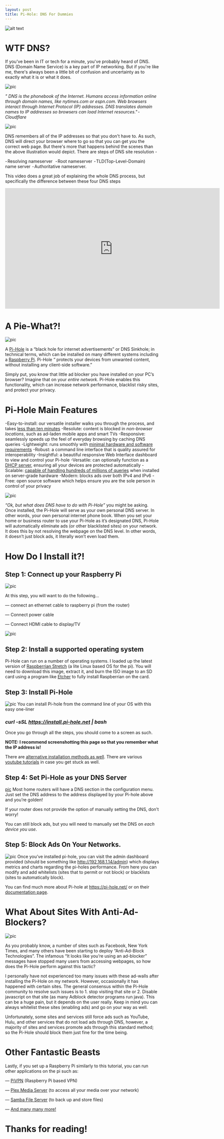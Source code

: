 ```yaml
---
layout: post
title: Pi-Hole: DNS For Dummies
---
```


![alt text](https://cdn-images-1.medium.com/max/800/1*-RCw0DPPVuRd_DplQfHBGQ.png)

# WTF DNS?
If you've been in IT or tech for a minute, you've probably heard of DNS. DNS (Domain Name Service) is a key part of IP networking. But if you're like me, there's always been a little bit of confusion and uncertainty as to exactly what it is or what it does.

![pic](https://cdn-images-1.medium.com/max/1200/1*tqYSfaCO1VoTxIS2xk8Y7A.png "How the internet works")

*" DNS is the phonebook of the Internet. Humans access information online through domain names, like nytimes.com or espn.com. Web browsers interact through Internet Protocol (IP) addresses. DNS translates domain names to IP addresses so browsers can load Internet resources." - Cloudflare*

![pic](https://cdn-images-1.medium.com/max/600/0*6HHrRleraEvNTagQ.png)

DNS remembers all of the IP addresses so that you don't have to. As such, DNS will direct your browser where to go so that you can get you the correct web page. But there's more that happens behind the scenes than the above illustration would depict.  There are steps of DNS site resolution -

 - Resolving nameserver 
 - Root nameserver
 - TLD(Top-Level-Domain) name server
 - Authoritative nameserver.
 
 This video does a great job of explaining the whole DNS process, but specifically the difference between these four DNS steps
 
 <iframe width="700" height="393" src="https://www.youtube.com/embed/72snZctFFtA" frameborder="0" allow="accelerometer; autoplay; encrypted-media; gyroscope; picture-in-picture" allowfullscreen></iframe>
 
# A Pie-What?!
![pic](https://cdn-images-1.medium.com/max/600/0*YtmCt0D4W9XVoVCO.jpeg)

A [Pi-Hole](https://pi-hole.net/) is a “black hole for internet advertisements” or DNS Sinkhole; in technical terms, which can be installed on many different systems including a [Raspberry Pi](https://www.raspberrypi.org/). Pi-Hole “ protects your devices from unwanted content, without installing any client-side software.”

Simply put, you know that little ad blocker you have installed on your PC’s browser? Imagine that on your *entire network*. Pi-Hole enables this functionality, which can increase network performance, blacklist risky sites, and protect your privacy.
 
 # Pi-Hole Main Features
-Easy-to-install: our versatile installer walks you through the process, and takes [less than ten minutes](https://www.youtube.com/watch?v=vKWjx1AQYgs)
-Resolute: content is blocked in *non-browser locations*, such as ad-laden mobile apps and smart TVs
-Responsive: seamlessly speeds up the feel of everyday browsing by caching DNS queries
-Lightweight: runs smoothly with [minimal hardware and software requirements](https://discourse.pi-hole.net/t/hardware-software-requirements/273)
-Robust: a command line interface that is quality assured for interoperability
-Insightful: a beautiful responsive Web Interface dashboard to view and control your Pi-hole
-Versatile: can optionally function as a [DHCP server](https://discourse.pi-hole.net/t/how-do-i-use-pi-holes-built-in-dhcp-server-and-why-would-i-want-to/3026), ensuring all your devices are protected automatically
-Scalable: [capable of handling hundreds of millions of queries](https://pi-hole.net/2017/05/24/how-much-traffic-can-pi-hole-handle/) when installed on server-grade hardware
-Modern: blocks ads over both IPv4 and IPv6
-Free: open source software which helps ensure you are the sole person in control of your privacy

![pic](https://cdn-images-1.medium.com/max/1200/1*BBwNmX19gbTeBcvS3syYFg.png)

*“Ok, but what does DNS have to do with Pi-Hole”* you might be asking. Once installed, the Pi-Hole will serve as your own personal DNS server. In other words, your own personal internet phone book. When you set your home or business router to use your Pi-Hole as it’s designated DNS, Pi-Hole will automatically eliminate ads (or other blacklisted sites) on your network. It does this by not resolving the webpage on the DNS level. In other words, it doesn’t just block ads, it literally won’t even load them.

# How Do I Install it?!

## Step 1: Connect up your Raspberry Pi

![pic](https://cdn-images-1.medium.com/max/600/0*sm1eRYr5XQtPLl8B.png)

At this step, you will want to do the following…

— connect an ethernet cable to raspberry pi (from the router)

— Connect power cable

— Connect HDMI cable to display/TV

![pic](https://cdn-images-1.medium.com/max/600/1*TdlWuUxfvV-zjgRa0iGjVQ.png)
## Step 2: Install a supported operating system
Pi-Hole can run on a number of operating systems. I loaded up the latest version of [Raspberrian Stretch](https://www.raspberrypi.org/downloads/raspbian/) (a lite Linux based OS for the pi). You will need to download this image, extract it, and burn the ISO image to an SD card using a program like [Etcher](https://www.balena.io/etcher/) to fully install Raspberrian on the card.

## Step 3: Install Pi-Hole
![pic](https://cdn-images-1.medium.com/max/600/0*ytGLNPDGVDv3zt1l.png)
You can install Pi-hole from the command line of your OS with this easy one-liner

### *curl -sSL https://install.pi-hole.net | bash*

Once you go through all the steps, you should come to a screen as such.

**NOTE: I recommend screenshotting this page so that you remember what the IP address is!**

There are [alternative installation methods as well](https://github.com/pi-hole/pi-hole/#one-step-automated-install). There are various [youtube tutorials](https://www.youtube.com/watch?v=rp8mi1oAvAg) in case you get stuck as well.

## Step 4: Set Pi-Hole as your DNS Server
[pic](https://cdn-images-1.medium.com/max/600/0*qOxA6K-1Ef-UvRZ5.jpg)
Most home routers will have a DNS section in the configuration menu. Just set the DNS address to the address displayed by your Pi-hole above and you’re golden!

If your router does not provide the option of manually setting the DNS, don’t worry!

You can still block ads, but you will need to manually set the DNS on *each device you use*.

## Step 5: Block Ads On Your Networks.

![pic](https://cdn-images-1.medium.com/max/800/1*tUekRxZuL3k5gdpj9LosmA.png)
Once you’ve installed pi-hole, you can visit the admin dashboard provided (should be something like http://192.168.1.14/admin) which displays metrics and charts regarding the pi-holes performance. From here you can modify and add whitelists (sites that to permit or not block) or blacklists (sites to automatically block).

You can find much more about Pi-hole at https://pi-hole.net/ or on their [documentation page](https://docs.pi-hole.net/).

# What About Sites With Anti-Ad-Blockers?
![pic](https://cdn-images-1.medium.com/max/600/0*yfZ7PvAJdp7m94IG.png)

As you probably know, a number of sites such as Facebook, New York Times, and many others have been starting to deploy “Anti-Ad-Block Technologies”. The infamous “It looks like you’re using an ad-blocker” messages have stopped many users from accessing webpages, so how does the Pi-Hole perform against this tactic?

I personally have not experienced too many issues with these ad-walls after installing the Pi-Hole on my network. However, occasionally it has happened with certain sites. The general consensus within the Pi-Hole community to resolve such issues is to 1. stop visiting that site or 2. Disable javascript on that site (as many Adblock detector programs run java). This can be a huge pain, but it depends on the user really. Keep in mind you can always whitelist these sites (enabling ads) and go on your way as well.

Unfortunately, some sites and services still force ads such as YouTube, Hulu, and other services that do not load ads through DNS, however, a majority of sites and services promote ads through this standard method; so the Pi-Hole should block them just fine for the time being.

# Other Fantastic Beasts
Lastly, if you set up a Raspberry Pi similarly to this tutorial, you can run other applications on the pi such as:

— [PiVPN](http://www.pivpn.io/) (Raspberry Pi based VPN)

— [Plex Media Server](https://thepi.io/how-to-set-up-a-raspberry-pi-plex-server/) (to access all your media over your network)

— [Samba File Server](https://www.raspberrypi.org/magpi/samba-file-server/) (to back up and store files)

— [And many many more!](https://projects.raspberrypi.org/en/)

# Thanks for reading!
